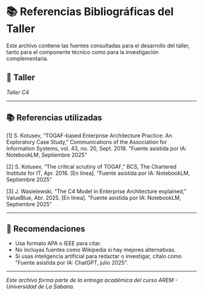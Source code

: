 # 📚 Referencias Bibliográficas del Taller

Este archivo contiene las fuentes consultadas para el desarrollo del taller, tanto para el componente técnico como para la investigación complementaria.

## 🔖 Taller
_Taller C4_

---

## 📚 Referencias utilizadas

[1] S. Kotusev, “TOGAF-based Enterprise Architecture Practice: An Exploratory Case Study,” Communications of the Association for Information Systems, vol. 43, no. 20, Sept. 2018. "Fuente asistida por IA: NotebookLM, Septiembre 2025"

[2] S. Kotusev, “The critical scrutiny of TOGAF,” BCS, The Chartered Institute for IT, Apr. 2016. [En línea]. "Fuente asistida por IA: NotebookLM, Septiembre 2025"

[3] J. Wasielewski, “The C4 Model in Enterprise Architecture explained,” ValueBlue, Abr. 2025. [En línea]. "Fuente asistida por IA: NotebookLM, Septiembre 2025"

---

## 📌 Recomendaciones

- Usa formato APA o IEEE para citar.
- No incluyas fuentes como Wikipedia si hay mejores alternativas.
- Si usas inteligencia artificial para redactar o investigar, cítalo como "Fuente asistida por IA: ChatGPT, julio 2025".

---

_Este archivo forma parte de la entrega académica del curso AREM - Universidad de La Sabana._
